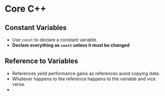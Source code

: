 # Core C++ 

## Constant Variables

- Use `const` to declare a constant variable. 
- **Declare everything as `const` unless it must be changed**
  

## Reference to Variables

- References yeild performance gains as references avoid copying data. 
- Whatever happens to the reference happens to the variable and vice versa. 
- 